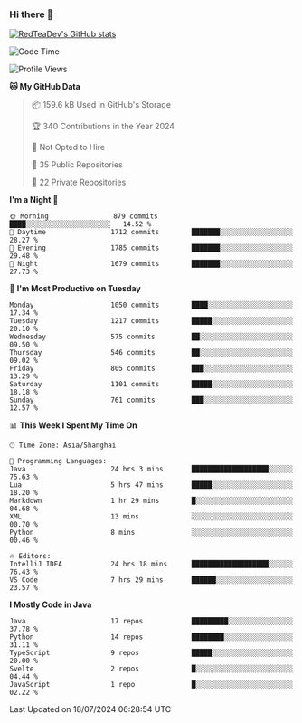 ### Hi there 👋

<!--
**RedTeaDev/RedTeaDev** is a ✨ _special_ ✨ repository because its `README.md` (this file) appears on your GitHub profile.

Here are some ideas to get you started:

- 🔭 I’m currently working on ...
- 🌱 I’m currently learning ...
- 👯 I’m looking to collaborate on ...
- 🤔 I’m looking for help with ...
- 💬 Ask me about ...
- 📫 How to reach me: ...
- 😄 Pronouns: ...
- ⚡ Fun fact: ...
-->

<!--
[![wakatime](https://wakatime.com/badge/user/6b101ed0-04c0-4490-9283-eb61f2efff96.svg)](https://wakatime.com/@6b101ed0-04c0-4490-9283-eb61f2efff96)
!-->

[![RedTeaDev's GitHub stats](https://github-readme-stats.vercel.app/api?username=RedTeaDev)](https://github.com/anuraghazra/github-readme-stats)
<!--
[![willianrod's wakatime stats](https://github-readme-stats.vercel.app/api/wakatime?username=RedTeaDev)](https://github.com/anuraghazra/github-readme-stats)
!-->
<!--START_SECTION:waka-->
![Code Time](http://img.shields.io/badge/Code%20Time-2%2C394%20hrs%2015%20mins-blue)

![Profile Views](http://img.shields.io/badge/Profile%20Views-0-blue)

**🐱 My GitHub Data** 

> 📦 159.6 kB Used in GitHub's Storage 
 > 
> 🏆 340 Contributions in the Year 2024
 > 
> 🚫 Not Opted to Hire
 > 
> 📜 35 Public Repositories 
 > 
> 🔑 22 Private Repositories 
 > 
**I'm a Night 🦉** 

```text
🌞 Morning                879 commits         ████░░░░░░░░░░░░░░░░░░░░░   14.52 % 
🌆 Daytime                1712 commits        ███████░░░░░░░░░░░░░░░░░░   28.27 % 
🌃 Evening                1785 commits        ███████░░░░░░░░░░░░░░░░░░   29.48 % 
🌙 Night                  1679 commits        ███████░░░░░░░░░░░░░░░░░░   27.73 % 
```
📅 **I'm Most Productive on Tuesday** 

```text
Monday                   1050 commits        ████░░░░░░░░░░░░░░░░░░░░░   17.34 % 
Tuesday                  1217 commits        █████░░░░░░░░░░░░░░░░░░░░   20.10 % 
Wednesday                575 commits         ██░░░░░░░░░░░░░░░░░░░░░░░   09.50 % 
Thursday                 546 commits         ██░░░░░░░░░░░░░░░░░░░░░░░   09.02 % 
Friday                   805 commits         ███░░░░░░░░░░░░░░░░░░░░░░   13.29 % 
Saturday                 1101 commits        █████░░░░░░░░░░░░░░░░░░░░   18.18 % 
Sunday                   761 commits         ███░░░░░░░░░░░░░░░░░░░░░░   12.57 % 
```


📊 **This Week I Spent My Time On** 

```text
🕑︎ Time Zone: Asia/Shanghai

💬 Programming Languages: 
Java                     24 hrs 3 mins       ███████████████████░░░░░░   75.63 % 
Lua                      5 hrs 47 mins       █████░░░░░░░░░░░░░░░░░░░░   18.20 % 
Markdown                 1 hr 29 mins        █░░░░░░░░░░░░░░░░░░░░░░░░   04.68 % 
XML                      13 mins             ░░░░░░░░░░░░░░░░░░░░░░░░░   00.70 % 
Python                   8 mins              ░░░░░░░░░░░░░░░░░░░░░░░░░   00.46 % 

🔥 Editors: 
IntelliJ IDEA            24 hrs 18 mins      ███████████████████░░░░░░   76.43 % 
VS Code                  7 hrs 29 mins       ██████░░░░░░░░░░░░░░░░░░░   23.57 % 
```

**I Mostly Code in Java** 

```text
Java                     17 repos            █████████░░░░░░░░░░░░░░░░   37.78 % 
Python                   14 repos            ████████░░░░░░░░░░░░░░░░░   31.11 % 
TypeScript               9 repos             █████░░░░░░░░░░░░░░░░░░░░   20.00 % 
Svelte                   2 repos             █░░░░░░░░░░░░░░░░░░░░░░░░   04.44 % 
JavaScript               1 repo              █░░░░░░░░░░░░░░░░░░░░░░░░   02.22 % 
```




 Last Updated on 18/07/2024 06:28:54 UTC
<!--END_SECTION:waka-->


